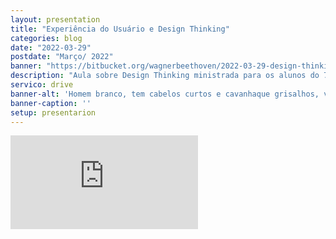 ```yaml
---
layout: presentation
title: "Experiência do Usuário e Design Thinking" 
categories: blog
date: "2022-03-29"
postdate: "Março/ 2022"
banner: "https://bitbucket.org/wagnerbeethoven/2022-03-29-design-thinking/raw/641a9a461b875b59b1fb57fa7bb0174a99d8c692/tim-brown-ideo.jpg"
description: "Aula sobre Design Thinking ministrada para os alunos do 7º período do curso de Sistema da Informação da Uninassau"
servico: drive
banner-alt: 'Homem branco, tem cabelos curtos e cavanhaque grisalhos, veste uma camisa preta e óculos de armação preto'
banner-caption: ''
setup: presentarion
---
```


<iframe src="https://docs.google.com/presentation/d/e/2PACX-1vT9PFX5XrrMa0UGvc24IgM59cCqnSv5QtbQSus2tq8ThfS1J7hqu6CNCBJKgSs9cOwI8d3KjWLpUj4Y/embed?start=false&loop=false&delayms=3000" frameborder="0" allowfullscreen="true" mozallowfullscreen="true" webkitallowfullscreen="true"></iframe>
